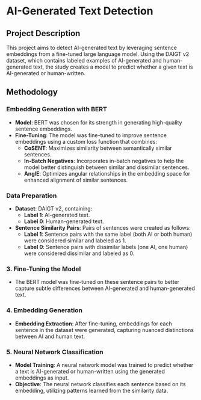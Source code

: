 # AI-Generated Text Detection

## Project Description
This project aims to detect AI-generated text by leveraging sentence embeddings from a fine-tuned large language model. Using the DAIGT v2 dataset, which contains labeled examples of AI-generated and human-generated text, the study creates a model to predict whether a given text is AI-generated or human-written.

## Methodology

### Embedding Generation with BERT
- **Model**: BERT was chosen for its strength in generating high-quality sentence embeddings.
- **Fine-Tuning**: The model was fine-tuned to improve sentence embeddings using a custom loss function that combines:
  - **CoSENT**: Maximizes similarity between semantically similar sentences.
  - **In-Batch Negatives**: Incorporates in-batch negatives to help the model better distinguish between similar and dissimilar sentences.
  - **AnglE**: Optimizes angular relationships in the embedding space for enhanced alignment of similar sentences.

### Data Preparation
- **Dataset**: DAIGT v2, containing:
  - **Label 1**: AI-generated text.
  - **Label 0**: Human-generated text.
- **Sentence Similarity Pairs**: Pairs of sentences were created as follows:
  - **Label 1**: Sentence pairs with the same label (both AI or both human) were considered similar and labeled as 1.
  - **Label 0**: Sentence pairs with dissimilar labels (one AI, one human) were considered dissimilar and labeled as 0.

### 3. Fine-Tuning the Model
- The BERT model was fine-tuned on these sentence pairs to better capture subtle differences between AI-generated and human-generated text.

### 4. Embedding Generation
- **Embedding Extraction**: After fine-tuning, embeddings for each sentence in the dataset were generated, capturing nuanced distinctions between AI and human text.

### 5. Neural Network Classification
- **Model Training**: A neural network model was trained to predict whether a text is AI-generated or human-written using the generated embeddings as input.
- **Objective**: The neural network classifies each sentence based on its embedding, utilizing patterns learned from the similarity data.

